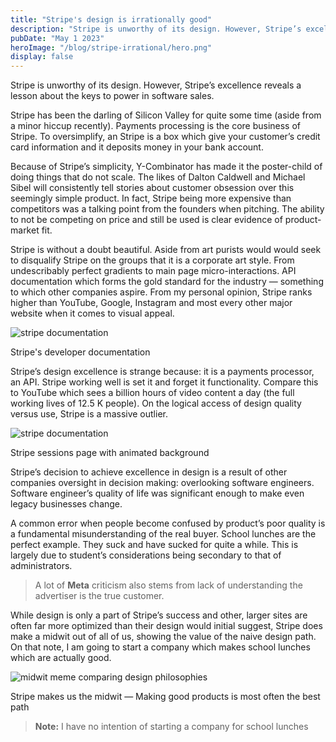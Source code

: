 ```yaml
---
title: "Stripe's design is irrationally good"
description: "Stripe is unworthy of its design. However, Stripe’s excellence reveals a lesson about the keys to power in software sales."
pubDate: "May 1 2023"
heroImage: "/blog/stripe-irrational/hero.png"
display: false
---
```


Stripe is unworthy of its design. However, Stripe’s excellence reveals a lesson about the keys to power in software sales.

Stripe has been the darling of Silicon Valley for quite some time (aside from a minor hiccup recently). Payments processing is the core business of Stripe. To oversimplify, an Stripe is a box which give your customer’s credit card information and it deposits money in your bank account.

Because of Stripe’s simplicity, Y-Combinator has made it the poster-child of doing things that do not scale. The likes of Dalton Caldwell and Michael Sibel will consistently tell stories about customer obsession over this seemingly simple product. In fact, Stripe being more expensive than competitors was a talking point from the founders when pitching. The ability to not be competing on price and still be used is clear evidence of product-market fit.

Stripe is without a doubt beautiful. Aside from art purists would would seek to disqualify Stripe on the groups that it is a corporate art style. From undescribably perfect gradients to main page micro-interactions. API documentation which forms the gold standard for the industry — something to which other companies aspire. From my personal opinion, Stripe ranks higher than YouTube, Google, Instagram and most every other major website when it comes to visual appeal.

![stripe documentation](/blog/stripe-irrational/docs.png)

Stripe's developer documentation

Stripe’s design excellence is strange because: it is a payments processor, an API. Stripe working well is set it and forget it functionality. Compare this to YouTube which sees a billion hours of video content a day (the full working lives of 12.5 K people). On the logical access of design quality versus use, Stripe is a massive outlier.

![stripe documentation](/blog/stripe-irrational/sessions.png)

Stripe sessions page with animated background

Stripe’s decision to achieve excellence in design is a result of other companies oversight in decision making: overlooking software engineers. Software engineer’s quality of life was significant enough to make even legacy businesses change.

A common error when people become confused by product’s poor quality is a fundamental misunderstanding of the real buyer. School lunches are the perfect example. They suck and have sucked for quite a while. This is largely due to student’s considerations being secondary to that of administrators.

> A lot of **Meta** criticism also stems from lack of understanding the advertiser is the true customer.

While design is only a part of Stripe’s success and other, larger sites are often far more optimized than their design would initial suggest, Stripe does make a midwit out of all of us, showing the value of the naive design path. On that note, I am going to start a company which makes school lunches which are actually good.

![midwit meme comparing design philosophies](/blog/stripe-irrational/midwit.png)

Stripe makes us the midwit — Making good products is most often the best path

> **Note:** I have no intention of starting a company for school lunches

